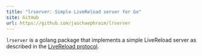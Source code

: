 ```yaml
---
title: "lrserver: Simple LiveReload server for Go"
site: GitHub
url: https://github.com/jaschaephraim/lrserver
---
```

`lrserver` is a golang package that implements a simple LiveReload server as described in the [LiveReload protocol](http://feedback.livereload.com/knowledgebase/articles/86174-livereload-protocol).
